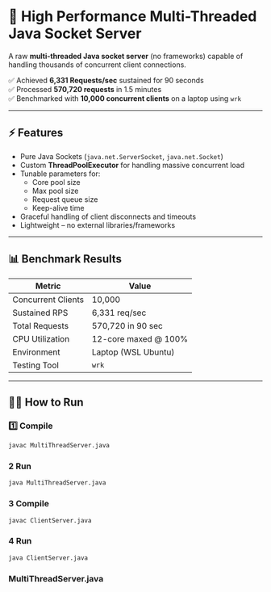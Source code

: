 # 🚀 High Performance Multi-Threaded Java Socket Server

A raw **multi-threaded Java socket server** (no frameworks) capable of handling thousands of concurrent client connections.

✅ Achieved **6,331 Requests/sec** sustained for 90 seconds  
✅ Processed **570,720 requests** in 1.5 minutes  
✅ Benchmarked with **10,000 concurrent clients** on a laptop using `wrk`

---

## ⚡ Features

- Pure Java Sockets (`java.net.ServerSocket`, `java.net.Socket`)
- Custom **ThreadPoolExecutor** for handling massive concurrent load
- Tunable parameters for:
  - Core pool size
  - Max pool size
  - Request queue size
  - Keep-alive time
- Graceful handling of client disconnects and timeouts
- Lightweight – no external libraries/frameworks

---

## 📊 Benchmark Results

| Metric                  | Value              |
|------------------------|--------------------|
| Concurrent Clients      | 10,000             |
| Sustained RPS           | 6,331 req/sec      |
| Total Requests          | 570,720 in 90 sec  |
| CPU Utilization         | 12-core maxed @ 100%|
| Environment             | Laptop (WSL Ubuntu)|
| Testing Tool            | `wrk`              |

---

## 🏃‍♂️ How to Run

### 1️⃣ Compile
```bash
javac MultiThreadServer.java
```

### 2 Run
```bash
java MultiThreadServer.java
```

### 3 Compile
```bash
javac ClientServer.java
```
### 4 Run
```bash
java ClientServer.java
```
### MultiThreadServer.java


